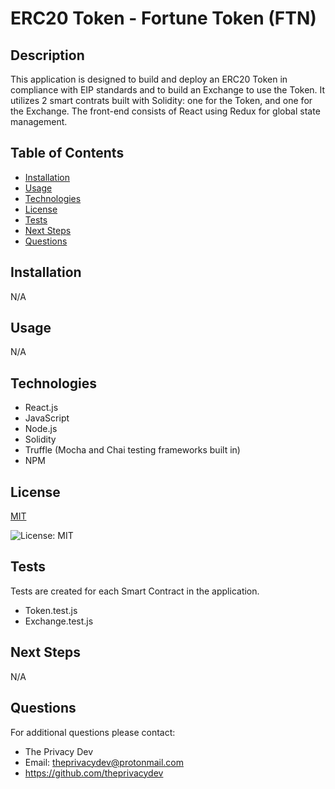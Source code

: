

# ERC20 Token - Fortune Token (FTN)

## Description
This application is designed to build and deploy an ERC20 Token in compliance with EIP standards and to build an Exchange to use the Token. It utilizes 2 smart contrats built with Solidity: one for the Token, and one for the Exchange. The front-end consists of React using Redux for global state management. 

## Table of Contents
  - [Installation](#installation)
  - [Usage](#usage)
  - [Technologies](#technologies)
  - [License](#license)
  - [Tests](#tests)
  - [Next Steps](#next-steps)
  - [Questions](#questions)


## Installation
N/A

## Usage
N/A

## Technologies
* React.js 
* JavaScript 
* Node.js 
* Solidity 
* Truffle (Mocha and Chai testing frameworks built in)
* NPM

## License


  [MIT](https://opensource.org/licenses/MIT)
  

  ![License: MIT](https://img.shields.io/badge/License-MIT-9cf)

## Tests
Tests are created for each Smart Contract in the application. 
* Token.test.js
* Exchange.test.js

## Next Steps
N/A

## Questions
For additional questions please contact:
* The Privacy Dev
* Email: theprivacydev@protonmail.com
* https://github.com/theprivacydev
